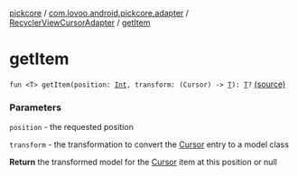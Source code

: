 [pickcore](../../index.md) / [com.lovoo.android.pickcore.adapter](../index.md) / [RecyclerViewCursorAdapter](index.md) / [getItem](./get-item.md)

# getItem

`fun <T> getItem(position: `[`Int`](https://kotlinlang.org/api/latest/jvm/stdlib/kotlin/-int/index.html)`, transform: (Cursor) -> `[`T`](get-item.md#T)`): `[`T`](get-item.md#T)`?` [(source)](https://github.com/lovoo/android-pickpic/blob/master/pickcore/src/main/kotlin/com/lovoo/android/pickcore/adapter/RecyclerViewCursorAdapter.kt#L77)

### Parameters

`position` - the requested position

`transform` - the transformation to convert the [Cursor](#) entry to a model class

**Return**
the transformed model for the [Cursor](#) item at this position or null

